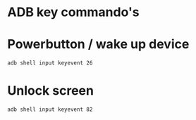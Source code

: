 # ADB key commando's

# Powerbutton / wake up device

```
adb shell input keyevent 26
```

# Unlock screen

```
adb shell input keyevent 82
```
